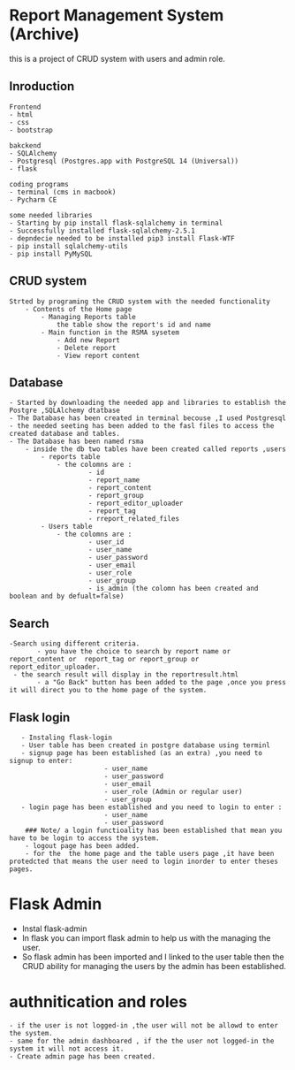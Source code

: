 
# Report Management System (Archive)

this is a project of CRUD system with users and admin role. 
## Inroduction 

    Frontend 
    - html 
    - css 
    - bootstrap

    bakckend
    - SQLAlchemy 
    - Postgresql (Postgres.app with PostgreSQL 14 (Universal))
    - flask 

    coding programs 
    - terminal (cms in macbook)
    - Pycharm CE
    
    some needed libraries 
    - Starting by pip install flask-sqlalchemy in terminal
    - Successfully installed flask-sqlalchemy-2.5.1
    - depndecie needed to be installed pip3 install Flask-WTF
    - pip install sqlalchemy-utils
    - pip install PyMySQL
    
## CRUD system
    Strted by programing the CRUD system with the needed functionality
        - Contents of the Home page
            - Managing Reports table 
                the table show the report's id and name   
            - Main function in the RSMA sysetem 
                - Add new Report
                - Delete report 
                - View report content 

## Database
    - Started by downloading the needed app and libraries to establish the Postgre ,SQLAlchemy dtatbase 
    - The Database has been created in terminal becouse ,I used Postgresql
    - the needed seeting has been added to the fasl files to access the created database and tables. 
    - The Database has been named rsma 
        - inside the db two tables have been created called reports ,users 
            - reports table 
                - the colomns are :  
                        - id 
                        - report_name
                        - report_content
                        - report_group
                        - report_editor_uploader
                        - report_tag
                        - rreport_related_files
            - Users table 
                - the colomns are :  
                        - user_id 
                        - user_name
                        - user_password
                        - user_email
                        - user_role
                        - user_group
                        - is_admin (the colomn has been created and boolean and by defualt=false)
## Search
    -Search using different criteria.
           - you have the choice to search by report name or report_content or  report_tag or report_group or report_editor_uploader.
     - the search result will display in the reportresult.html  
           - a "Go Back" button has been added to the page ,once you press it will direct you to the home page of the system. 
       
## Flask login 
       - Instaling flask-login
       - User table has been created in postgre database using terminl
       - signup page has been established (as an extra) ,you need to signup to enter: 
                            - user_name
                            - user_password
                            - user_email
                            - user_role (Admin or regular user)
                            - user_group
       - login page has been established and you need to login to enter : 
                            - user_name
                            - user_password
        ### Note/ a login functioality has been established that mean you have to be login to access the system. 
        - logout page has been added. 
        - for the  the home page and the table users page ,it have been protedcted that means the user need to login inorder to enter theses pages. 
                       
# Flask Admin
   - Instal flask-admin
   - In flask you can import flask admin to help us with the managing the user. 
   - So flask admin has been imported and I linked to the user table then the CRUD ability for managing the users by the admin has been established. 

# authnitication and roles 
    - if the user is not logged-in ,the user will not be allowd to enter the system.
    - same for the admin dashboared , if the the user not logged-in the system it will not access it.
    - Create admin page has been created. 
